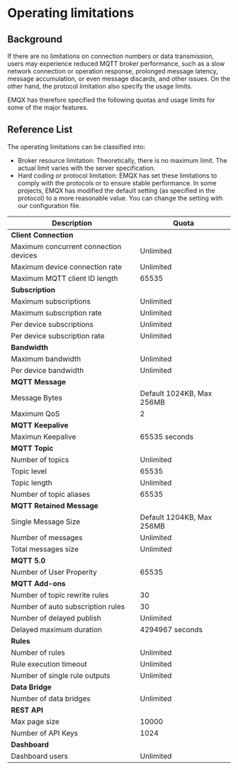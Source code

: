 # Operating limitations

## Background

If there are no limitations on connection numbers or data transmission, users may experience reduced MQTT broker performance, such as a slow network connection or operation response, prolonged message latency, message accumulation, or even message discards, and other issues. On the other hand, the protocol limitation also specify the usage limits.  

EMQX has therefore specified the following quotas and usage limits for some of the major features.

## Reference List

The operating limitations can be classified into:

- Broker resource limitation: Theoretically, there is no maximum limit. The actual limit varies with the server specification.
- Hard coding or protocol limitation: EMQX has set these limitations to comply with the protocols or to ensure stable performance. In some projects, EMQX has modified the default setting (as specified in the protocol) to a more reasonable value. You can change the setting with our configuration file.

| **Description**                       | **Quota**                 |
| ------------------------------------- | ------------------------- |
| **Client Connection**                 |                           |
| Maximum concurrent connection devices | Unlimited                 |
| Maximum device connection rate        | Unlimited                 |
| Maximum MQTT client ID length         | 65535                     |
| **Subscription**                      |                           |
| Maximum subscriptions                 | Unlimited                 |
| Maximum subscription rate             | Unlimited                 |
| Per device subscriptions              | Unlimited                 |
| Per device subscription rate          | Unlimited                 |
| **Bandwidth**                         |                           |
| Maximum bandwidth                     | Unlimited                 |
| Per device bandwidth                  | Unlimited                 |
| **MQTT Message**                      |                           |
| Message Bytes                         | Default 1024KB, Max 256MB |
| Maximum QoS                           | 2                         |
| **MQTT Keepalive**                    |                           |
| Maximun Keepalive                     | 65535 seconds             |
| **MQTT Topic**                        |                           |
| Number of topics                      | Unlimited                 |
| Topic level                           | 65535                     |
| Topic length                          | Unlimited                 |
| Number of topic aliases               | 65535                     |
| **MQTT Retained Message**             |                           |
| Single Message Size                   | Default 1204KB, Max 256MB |
| Number of messages                    | Unlimited                 |
| Total messages size                   | Unlimited                 |
| **MQTT 5.0**                          |                           |
| Number of User Properity              | 65535                     |
| **MQTT Add-ons**                      |                           |
| Number of topic rewrite rules         | 30                        |
| Number of auto subscription rules     | 30                        |
| Number of delayed publish             | Unlimited                 |
| Delayed maximum duration              | 4294967 seconds           |
| **Rules**                             |                           |
| Number of rules                       | Unlimited                 |
| Rule execution timeout                | Unlimited                 |
| Number of single rule outputs         | Unlimited                 |
| **Data Bridge**                       |                           |
| Number of data bridges                | Unlimited                 |
| **REST API**                          |                           |
| Max page size                         | 10000                     |
| Number of API Keys                    | 1024                      |
| **Dashboard**                         |                           |
| Dashboard users                       | Unlimited                 |
